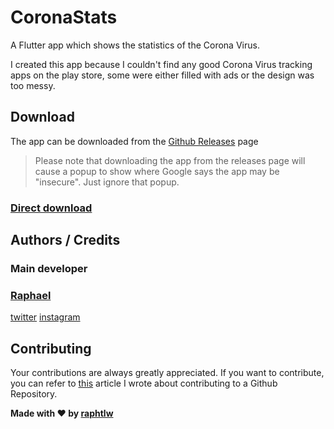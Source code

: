 # CoronaStats

A Flutter app which shows the statistics of the Corona Virus.

I created this app because I couldn't find any good Corona Virus tracking apps on the play store, some were either filled with ads or the design was too messy.

## Download

<!-- The app can be downloaded from the [Play Store]() -->
The app can be downloaded from the [Github Releases](https://github.com/raphtlw/coronastats/releases) page

> Please note that downloading the app from the releases page will cause a popup to show where Google says the app may be "insecure". Just ignore that popup.

### [Direct download](https://github.com/raphtlw/coronastats/releases/tag/0.3.0)

## Authors / Credits

### Main developer

### [Raphael](https://github.com/raphtlw)

[twitter](https://twitter.com/raphtlw)
[instagram](https://instagram.com/raphtlw)

## Contributing

Your contributions are always greatly appreciated.
If you want to contribute, you can refer to [this](https://medium.com/javascript-in-plain-english/how-to-contribute-to-a-github-repository-project-78f777623f18) article I wrote about contributing to a Github Repository.

**Made with ❤ by [raphtlw](https://github.com/raphtlw)**